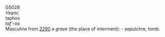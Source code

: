 G5028  
τάφος  
taphos  
*taf‘-os*  
Masculine from [2290](g2290) a *grave* (the place of interment): -
sepulchre, tomb.  
